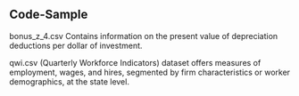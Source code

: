 ## Code-Sample



bonus_z_4.csv Contains information on the present value of depreciation deductions per dollar of investment.

qwi.csv (Quarterly Workforce Indicators) dataset offers measures of employment, wages, and hires, segmented by firm characteristics or worker demographics, at the state level.
